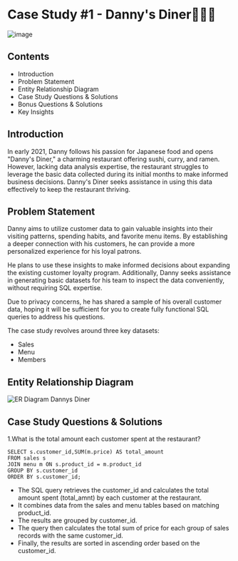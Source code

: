 # Case Study #1 - Danny's Diner👨🏻‍🍳

![image](https://github.com/user-attachments/assets/80afb41c-63e5-4035-9d84-3838c2946190)


## Contents

- Introduction
- Problem Statement
- Entity Relationship Diagram
- Case Study Questions & Solutions
- Bonus Questions & Solutions
- Key Insights

## Introduction

In early 2021, Danny follows his passion for Japanese food and opens "Danny's Diner," a charming restaurant offering sushi, curry, and ramen. However, lacking data analysis expertise, the restaurant struggles to leverage the basic data collected during its initial months to make informed business decisions. Danny's Diner seeks assistance in using this data effectively to keep the restaurant thriving.

## Problem Statement
Danny aims to utilize customer data to gain valuable insights into their visiting patterns, spending habits, and favorite menu items. By establishing a deeper connection with his customers, he can provide a more personalized experience for his loyal patrons.

He plans to use these insights to make informed decisions about expanding the existing customer loyalty program. Additionally, Danny seeks assistance in generating basic datasets for his team to inspect the data conveniently, without requiring SQL expertise.

Due to privacy concerns, he has shared a sample of his overall customer data, hoping it will be sufficient for you to create fully functional SQL queries to address his questions.

The case study revolves around three key datasets:

- Sales
- Menu
- Members
  
## Entity Relationship Diagram

![ER Diagram Dannys Diner](https://github.com/user-attachments/assets/4555228a-fc4b-418d-9200-a23710e2efe2)


## Case Study Questions & Solutions

1.What is the total amount each customer spent at the restaurant?

```
SELECT s.customer_id,SUM(m.price) AS total_amount
FROM sales s
JOIN menu m ON s.product_id = m.product_id
GROUP BY s.customer_id
ORDER BY s.customer_id;
```

  - The SQL query retrieves the customer_id and calculates the total amount spent (total_amnt) by each customer at the restaurant.
  - It combines data from the sales and menu tables based on matching product_id.
  - The results are grouped by customer_id.
  - The query then calculates the total sum of price for each group of sales records with the same customer_id.
  - Finally, the results are sorted in ascending order based on the customer_id.





















 
